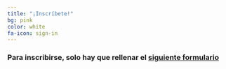 ```yaml
---
title: "¡Inscríbete!"
bg: pink
color: white
fa-icon: sign-in
---
```


### Para inscribirse, solo hay que rellenar el [siguiente formulario](https://goo.gl/forms/f5j6V635mY3IF7rd2)
